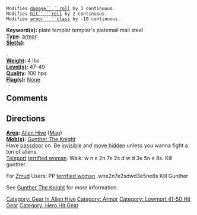 `Modifies `[`damage`` ``roll`](Damage_Roll "wikilink")` by 1 continuous.`  
`Modifies `[`hit`` ``roll`](Hit_Roll "wikilink")` by 2 continuous.`  
`Modifies `[`armor`` ``class`](Armor_Class "wikilink")` by -10 continuous.`

**Keyword(s):** plate templar templar's platemail mail steel  
**[Type](:Category:_Object_Types "wikilink"):**
[armor](:Category:_Armor "wikilink").  
**[Slot(s)](Object_Slots "wikilink"):**

<body>

.  
**[Weight](Object_Weight "wikilink"):** 4 lbs  
**[Level(s)](Object_Level "wikilink"):** 47-49  
**[Quality](Object_Quality "wikilink"):** 100 hps  
**[Flag(s)](:Category:_Object_Flags "wikilink"):**
[None](None "wikilink")  

## Comments

## Directions

**[Area](:Category:_Areas "wikilink"):** [Alien
Hive](:Category:_Alien_Hive "wikilink")
([Map](Alien_Hive_Map "wikilink"))  
**[Mob(s)](:Category:_Mobs "wikilink"):** [Gunther The
Knight](Gunther_The_Knight "wikilink")  
Have [passdoor](Pass_Door "wikilink") on. Be
[invisible](Invis "wikilink") and [move hidden](Move_Hidden "wikilink")
unless you wanna fight a ton of aliens.  
[Teleport](Teleport "wikilink") [terrified
woman](Terrified_Woman "wikilink"). Walk: w n e 2n 7e 2s d w d 3e 5n e
8s. Kill gunther.

For [Zmud](Zmud "wikilink") Users: PP [terrified
woman](Terrified_Woman "wikilink") .wne2n7e2sdwd3e5ne8s Kill Gunther

See [Gunther The Knight](Gunther_The_Knight "wikilink") for more
information.

[Category: Gear In Alien Hive](Category:_Gear_In_Alien_Hive "wikilink")
[Category: Armor](Category:_Armor "wikilink") [Category: Lowmort 41-50
Hit Gear](Category:_Lowmort_41-50_Hit_Gear "wikilink") [Category: Hero
Hit Gear](Category:_Hero_Hit_Gear "wikilink")

